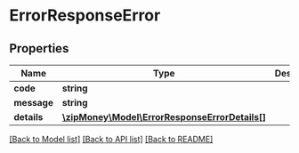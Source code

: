 # ErrorResponseError

## Properties
Name | Type | Description | Notes
------------ | ------------- | ------------- | -------------
**code** | **string** |  | 
**message** | **string** |  | 
**details** | [**\zipMoney\Model\ErrorResponseErrorDetails[]**](ErrorResponseErrorDetails.md) |  | [optional] 

[[Back to Model list]](../README.md#documentation-for-models) [[Back to API list]](../README.md#documentation-for-api-endpoints) [[Back to README]](../README.md)


